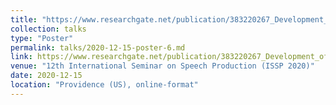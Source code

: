 ```yaml
---
title: "https://www.researchgate.net/publication/383220267_Development_of_coarticulation_comparing_modalities_in_beginner_readers"
collection: talks
type: "Poster"
permalink: talks/2020-12-15-poster-6.md
link: https://www.researchgate.net/publication/383220267_Development_of_coarticulation_comparing_modalities_in_beginner_readers
venue: "12th International Seminar on Speech Production (ISSP 2020)"
date: 2020-12-15
location: "Providence (US), online-format"
---
```

